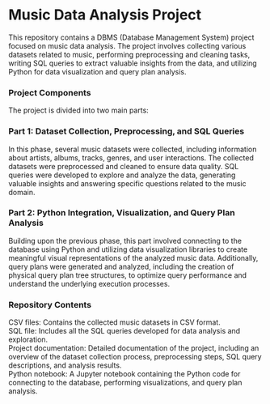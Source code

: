# Music Data Analysis Project
This repository contains a DBMS (Database Management System) project focused on music data analysis. The project involves collecting various datasets related to music, performing preprocessing and cleaning tasks, writing SQL queries to extract valuable insights from the data, and utilizing Python for data visualization and query plan analysis.

### Project Components
The project is divided into two main parts:

### Part 1: Dataset Collection, Preprocessing, and SQL Queries
In this phase, several music datasets were collected, including information about artists, albums, tracks, genres, and user interactions. The collected datasets were preprocessed and cleaned to ensure data quality. SQL queries were developed to explore and analyze the data, generating valuable insights and answering specific questions related to the music domain.

### Part 2: Python Integration, Visualization, and Query Plan Analysis
Building upon the previous phase, this part involved connecting to the database using Python and utilizing data visualization libraries to create meaningful visual representations of the analyzed music data. Additionally, query plans were generated and analyzed, including the creation of physical query plan tree structures, to optimize query performance and understand the underlying execution processes.

### Repository Contents
CSV files: Contains the collected music datasets in CSV format.  
SQL file: Includes all the SQL queries developed for data analysis and exploration.  
Project documentation: Detailed documentation of the project, including an overview of the dataset collection process, preprocessing steps, SQL query descriptions, and analysis results.  
Python notebook: A Jupyter notebook containing the Python code for connecting to the database, performing visualizations, and query plan analysis.
